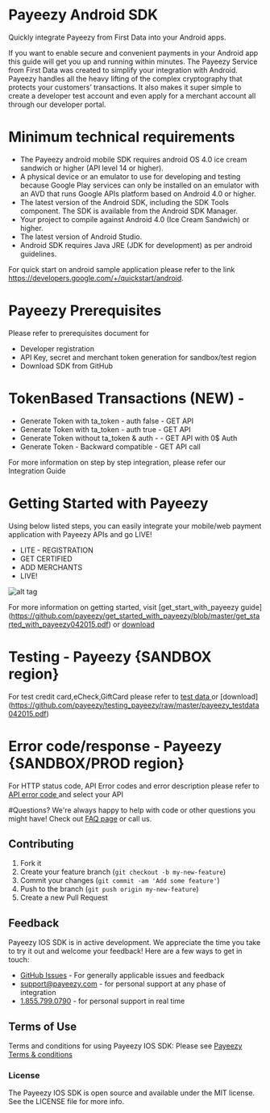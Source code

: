 # Payeezy Android SDK

Quickly integrate Payeezy from First Data into your Android apps.

If you want to enable secure and convenient payments in your Android app this guide will get you up and running within minutes. The Payeezy Service from First Data was created to simplify your integration with Android. Payeezy handles all the heavy lifting of the complex cryptography that protects your customers’ transactions. It also makes it super simple to create a developer test account and even apply for a merchant account all through our developer portal.


# Minimum technical requirements
*	The Payeezy android mobile SDK requires android OS 4.0 ice cream sandwich or higher (API level 14 or higher).
*	A physical device or an emulator to use for developing and testing because Google Play services can only be installed on an emulator with an AVD that runs Google APIs platform based on Android 4.0 or higher.
*	The latest version of the Android SDK, including the SDK Tools component. The SDK is available from the Android SDK Manager.
*	Your project to compile against Android 4.0 (Ice Cream Sandwich) or higher.
*	The latest version of Android Studio.
*	Android SDK requires Java JRE (JDK for development) as per android guidelines.

For quick start on android sample application please refer to the link https://developers.google.com/+/quickstart/android.

# Payeezy Prerequisites
Please refer to prerequisites document for 
*	Developer registration
*	API Key, secret and merchant token generation for sandbox/test region
*	Download SDK from GitHub

# TokenBased Transactions (NEW) - 
*	Generate Token with ta_token - auth false - GET API
*	Generate Token with ta_token - auth true - GET API
*	Generate Token without  ta_token & auth -  - GET API with 0$ Auth
*	Generate Token - Backward compatible -  GET API call

For more information on step by step integration, please refer our Integration Guide

# Getting Started with Payeezy
Using below listed steps, you can easily integrate your mobile/web payment application with Payeezy APIs and go LIVE!
*	LITE  - REGISTRATION  
*	GET CERTIFIED
*	ADD MERCHANTS 
*	LIVE!

![alt tag](https://github.com/nohup-atulparmar/payeezy_js/raw/master/example/get_start_with_payeezy.png)

For more information on getting started, visit  [get_start_with_payeezy guide] (https://github.com/payeezy/get_started_with_payeezy/blob/master/get_started_with_payeezy042015.pdf) or [download](https://github.com/payeezy/get_started_with_payeezy/raw/master/get_started_with_payeezy042015.pdf)

# Testing - Payeezy {SANDBOX region}
For test credit card,eCheck,GiftCard please refer to [test data ](https://github.com/payeezy/testing_payeezy/blob/master/payeezy_testdata042015.pdf) or [download] (https://github.com/payeezy/testing_payeezy/raw/master/payeezy_testdata042015.pdf)

# Error code/response - Payeezy {SANDBOX/PROD region}
For HTTP status code, API Error codes and error description please refer to [API error code ](https://developer.payeezy.com/payeezy_new_docs/apis) and select your API

#Questions?
We're always happy to help with code or other questions you might have! Check out [FAQ page](https://developer.payeezy.com/faq-page) or call us. 

## Contributing
1. Fork it 
2. Create your feature branch (`git checkout -b my-new-feature`)
3. Commit your changes (`git commit -am 'Add some feature'`)
4. Push to the branch (`git push origin my-new-feature`)
5. Create a new Pull Request  

## Feedback
Payeezy IOS SDK is in active development. We appreciate the time you take to try it out and welcome your feedback!
Here are a few ways to get in touch:
* [GitHub Issues](https://github.com/payeezy/payeezy/issues) - For generally applicable issues and feedback
* support@payeezy.com - for personal support at any phase of integration
* [1.855.799.0790](tel:+18557990790)  - for personal support in real time 

## Terms of Use
Terms and conditions for using Payeezy IOS SDK: Please see [Payeezy Terms & conditions](https://developer.payeezy.com/terms-use)
 
### License
The Payeezy IOS SDK is open source and available under the MIT license. See the LICENSE file for more info.

